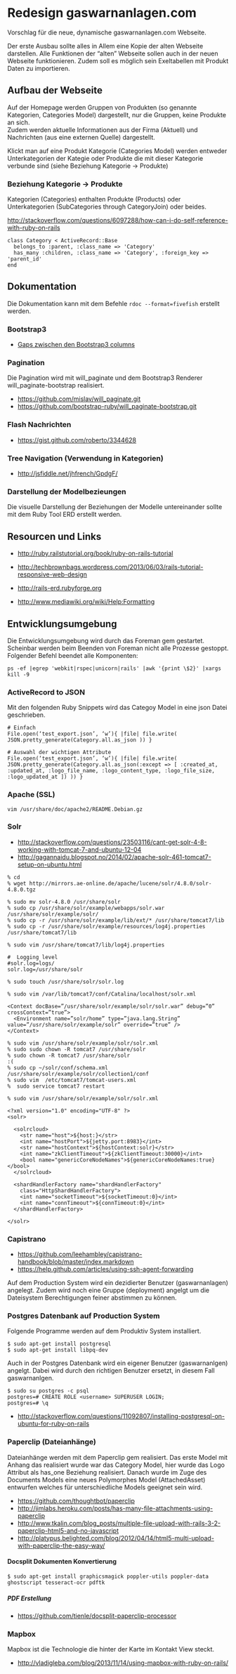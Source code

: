 # Redesign gaswarnanlagen.com

Vorschlag für die neue, dynamische gaswarnanlagen.com Webseite.

Der erste Ausbau sollte alles in Allem eine Kopie der alten Webseite darstellen.
Alle Funktionen der “alten” Webseite sollen auch in der neuen Webseite
funktionieren.
Zudem soll es möglich sein Exeltabellen mit Produkt Daten zu importieren.

## Aufbau der Webseite

Auf der Homepage werden Gruppen von Produkten 
(so genannte Kategorien, Categories Model)  dargestellt, 
nur die Gruppen, keine Produkte an sich.  
Zudem werden aktuelle Informationen aus der Firma (Aktuell) und  Nachrichten 
(aus eine externen Quelle) dargestellt. 

Klickt man auf eine Produkt Kategorie (Categories Model) werden entweder
Unterkategorien der Kategie oder Produkte die mit dieser Kategorie verbunde
sind (siehe Beziehung Kategorie -> Produkte)

### Beziehung Kategorie -> Produkte

Kategorien (Categories) enthalten Produkte (Products) oder Unterkategorien 
(SubCategories through CategoryJoin) oder beides.

http://stackoverflow.com/questions/6097288/how-can-i-do-self-reference-with-ruby-on-rails

```
class Category < ActiveRecord::Base
  belongs_to :parent, :class_name => 'Category'
  has_many :children, :class_name => 'Category', :foreign_key => 'parent_id'
end
```



## Dokumentation
Die Dokumentation kann mit dem Befehle `rdoc --format=fivefish` erstellt werden.

### Bootstrap3
- [Gaps zwischen den Bootstrap3 columns](http://www.andre-abt.com/2013/11/26/how-to-use-the-bootstrap-3-grid-system-with-column-margins/)

### Pagination
Die Pagination wird mit will_paginate und dem Bootstrap3 Renderer will_paginate-bootstrap
realisiert.

- https://github.com/mislav/will_paginate.git
- https://github.com/bootstrap-ruby/will_paginate-bootstrap.git

### Flash Nachrichten
- https://gist.github.com/roberto/3344628

### Tree Navigation (Verwendung in Kategorien)
- http://jsfiddle.net/jhfrench/GpdgF/

### Darstellung der Modelbezieungen
Die visuelle Darstellung der Beziehungen der Modelle untereinander sollte mit dem Ruby Tool ERD erstellt werden.


## Resourcen und Links
- <http://ruby.railstutorial.org/book/ruby-on-rails-tutorial>
- <http://techbrownbags.wordpress.com/2013/06/03/rails-tutorial-responsive-web-design>
- <http://rails-erd.rubyforge.org>

- <http://www.mediawiki.org/wiki/Help:Formatting>



## Entwicklungsumgebung
Die Entwicklungsumgebung wird durch das Foreman gem gestartet. 
Scheinbar werden beim Beenden von Foreman nicht alle Prozesse gestoppt. Folgender Befehl beendet alle Komponenten:

    ps -ef |egrep 'webkit|rspec|unicorn|rails' |awk '{print \$2}' |xargs kill -9

### ActiveRecord to JSON
Mit den folgenden Ruby Snippets wird das Categoy Model in eine json Datei geschrieben.

```
# Einfach
File.open(‘test_export.json’, ‘w’){ |file| file.write( JSON.pretty_generate(Category.all.as_json )) }

# Auswahl der wichtigen Attribute
File.open(‘test_export.json’, ‘w’){ |file| file.write( JSON.pretty_generate(Category.all.as_json(:except => [ :created_at, :updated_at, :logo_file_name, :logo_content_type, :logo_file_size, :logo_updated_at ]) )) }
```


### Apache (SSL)

    vim /usr/share/doc/apache2/README.Debian.gz

### Solr

- http://stackoverflow.com/questions/23503116/cant-get-solr-4-8-working-with-tomcat-7-and-ubuntu-12-04
- http://gagannaidu.blogspot.no/2014/02/apache-solr-461-tomcat7-setup-on-ubuntu.html


```
% cd
% wget http://mirrors.ae-online.de/apache/lucene/solr/4.8.0/solr-4.8.0.tgz

% sudo mv solr-4.8.0 /usr/share/solr
% sudo cp /usr/share/solr/example/webapps/solr.war /usr/share/solr/example/solr/
% sudo cp -r /usr/share/solr/example/lib/ext/* /usr/share/tomcat7/lib 
% sudo cp -r /usr/share/solr/example/resources/log4j.properties /usr/share/tomcat7/lib
```

```
% sudo vim /usr/share/tomcat7/lib/log4j.properties 
```
```
#  Logging level 
#solr.log=logs/
solr.log=/usr/share/solr
```
```
% sudo touch /usr/share/solr/solr.log
```

```
% sudo vim /var/lib/tomcat7/conf/Catalina/localhost/solr.xml
```
```
<Context docBase=”/usr/share/solr/example/solr/solr.war” debug=”0” crossContext=”true”> 
  <Environment name=”solr/home” type=”java.lang.String” value=”/usr/share/solr/example/solr” override=”true” />
</Context>
```


```
% sudo vim /usr/share/solr/example/solr/solr.xml 
% sudo sudo chown -R tomcat7 /usr/share/solr
% sudo chown -R tomcat7 /usr/share/solr                                                                                                                                        :(
% sudo cp ~/solr/conf/schema.xml /usr/share/solr/example/solr/collection1/conf
% sudo vim  /etc/tomcat7/tomcat-users.xml
%  sudo service tomcat7 restart
```

```
% sudo vim /usr/share/solr/example/solr/solr.xml
```
```
<?xml version="1.0" encoding="UTF-8" ?> 
<solr> 
 
  <solrcloud> 
    <str name="host">${host:}</str> 
    <int name="hostPort">${jetty.port:8983}</int> 
    <str name="hostContext">${hostContext:solr}</str> 
    <int name="zkClientTimeout">${zkClientTimeout:30000}</int> 
    <bool name="genericCoreNodeNames">${genericCoreNodeNames:true}</bool> 
  </solrcloud> 
 
  <shardHandlerFactory name="shardHandlerFactory" 
    class="HttpShardHandlerFactory"> 
    <int name="socketTimeout">${socketTimeout:0}</int> 
    <int name="connTimeout">${connTimeout:0}</int> 
  </shardHandlerFactory> 
 
</solr> 

```



### Capistrano

- https://github.com/leehambley/capistrano-handbook/blob/master/index.markdown
- https://help.github.com/articles/using-ssh-agent-forwarding

Auf dem Production System wird ein dezidierter Benutzer (gaswarnanlagen) 
angelegt. Zudem wird noch eine Gruppe (deployment) angelgt um 
die Dateisystem Berechtigungen feiner abstimmen zu können.

### Postgres Datenbank auf Production System

Folgende Programme werden auf dem Produktiv System installiert.

```
$ sudo apt-get install postgresql
$ sudo apt-get install libpq-dev
```

Auch in der Postgres Datenbank wird ein eigener Benutzer (gaswarnanlgen)
angelgt.
Dabei wird <username> durch den richtigen Benutzer ersetzt, in diesem Fall
gaswarnanlgen.

```
$ sudo su postgres -c psql
postgres=# CREATE ROLE <username> SUPERUSER LOGIN;
postgres=# \q
```
- http://stackoverflow.com/questions/11092807/installing-postgresql-on-ubuntu-for-ruby-on-rails


### Paperclip (Dateianhänge)

Dateianhänge werden mit dem Paperclip gem realisiert. 
Das erste Model mit Anhang das realisiert wurde war das Category Model, hier
wurde das Logo Attribut als has_one Beziehung realisiert.
Danach wurde im Zuge des Documents Models eine neues Polymorphes Model (AttachedAsset)
entwurfen welches für unterschiedliche Models geeignet sein wird. 

- https://github.com/thoughtbot/paperclip
- http://jimlabs.heroku.com/posts/has-many-file-attachments-using-paperclip
- http://www.tkalin.com/blog_posts/multiple-file-upload-with-rails-3-2-paperclip-html5-and-no-javascript
- http://platypus.belighted.com/blog/2012/04/14/html5-multi-upload-with-paperclip-the-easy-way/

#### Docsplit Dokumenten Konvertierung

```
$ sudo apt-get install graphicsmagick poppler-utils poppler-data ghostscript tesseract-ocr pdftk
```

##### PDF Erstellung
- https://github.com/tienle/docsplit-paperclip-processor



### Mapbox
Mapbox ist die Technologie die hinter der Karte im Kontakt View steckt.

- http://vladigleba.com/blog/2013/11/14/using-mapbox-with-ruby-on-rails/

